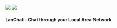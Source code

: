 <a href="https://github.com/GiacomoPinardi/LanChat/releases"><img src="https://img.shields.io/badge/download-v1.6.1-blue.svg?style=plastic"></img></a>
<a href="http://www.gnu.org/licenses/gpl-3.0.txt"><img src="https://img.shields.io/badge/license-GPL%20v3.0-red.svg?style=plastic"></img></a>
#### LanChat - Chat through your Local Area Network
